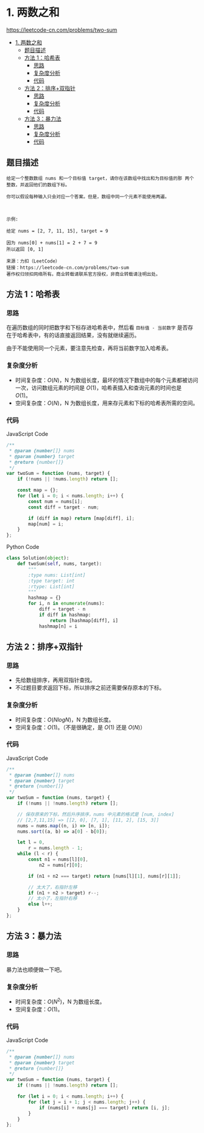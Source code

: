 # 1. 两数之和

https://leetcode-cn.com/problems/two-sum

- [1. 两数之和](#1-两数之和)
  - [题目描述](#题目描述)
  - [方法 1：哈希表](#方法-1哈希表)
    - [思路](#思路)
    - [复杂度分析](#复杂度分析)
    - [代码](#代码)
  - [方法 2：排序+双指针](#方法-2排序双指针)
    - [思路](#思路-1)
    - [复杂度分析](#复杂度分析-1)
    - [代码](#代码-1)
  - [方法 3：暴力法](#方法-3暴力法)
    - [思路](#思路-2)
    - [复杂度分析](#复杂度分析-2)
    - [代码](#代码-2)

## 题目描述

```
给定一个整数数组 nums 和一个目标值 target，请你在该数组中找出和为目标值的那 两个 整数，并返回他们的数组下标。

你可以假设每种输入只会对应一个答案。但是，数组中同一个元素不能使用两遍。



示例:

给定 nums = [2, 7, 11, 15], target = 9

因为 nums[0] + nums[1] = 2 + 7 = 9
所以返回 [0, 1]

来源：力扣（LeetCode）
链接：https://leetcode-cn.com/problems/two-sum
著作权归领扣网络所有。商业转载请联系官方授权，非商业转载请注明出处。
```

## 方法 1：哈希表

### 思路

在遍历数组的同时把数字和下标存进哈希表中，然后看 `目标值 - 当前数字` 是否存在于哈希表中，有的话直接返回结果，没有就继续遍历。

由于不能使用同一个元素，要注意先检查，再将当前数字加入哈希表。

### 复杂度分析

-   时间复杂度：$O(N)$，N 为数组长度，最坏的情况下数组中的每个元素都被访问一次，访问数组元素的时间是 $O(1)$，哈希表插入和查询元素的时间也是 $O(1)$。
-   空间复杂度：$O(N)$，N 为数组长度，用来存元素和下标的哈希表所需的空间。

### 代码

JavaScript Code

```js
/**
 * @param {number[]} nums
 * @param {number} target
 * @return {number[]}
 */
var twoSum = function (nums, target) {
    if (!nums || !nums.length) return [];

    const map = {};
    for (let i = 0; i < nums.length; i++) {
        const num = nums[i];
        const diff = target - num;

        if (diff in map) return [map[diff], i];
        map[num] = i;
    }
};
```

Python Code

```py
class Solution(object):
    def twoSum(self, nums, target):
        """
        :type nums: List[int]
        :type target: int
        :rtype: List[int]
        """
        hashmap = {}
        for i, n in enumerate(nums):
            diff = target - n
            if diff in hashmap:
                return [hashmap[diff], i]
            hashmap[n] = i
```

## 方法 2：排序+双指针

### 思路

-   先给数组排序，再用双指针查找。
-   不过题目要求返回下标，所以排序之前还需要保存原本的下标。

### 复杂度分析

-   时间复杂度：$O(NlogN)$，N 为数组长度。
-   空间复杂度：$O(1)$。（不是很确定，是 $O(1)$ 还是 $O(N)$）

### 代码

JavaScript Code

```js
/**
 * @param {number[]} nums
 * @param {number} target
 * @return {number[]}
 */
var twoSum = function (nums, target) {
    if (!nums || !nums.length) return [];

    // 保存原来的下标，然后升序排序，nums 中元素的格式是 [num, index]
    // [2,7,11,15] => [[2, 0], [7, 1], [11, 2], [15, 3]]
    nums = nums.map((n, i) => [n, i]);
    nums.sort((a, b) => a[0] - b[0]);

    let l = 0,
        r = nums.length - 1;
    while (l < r) {
        const n1 = nums[l][0],
            n2 = nums[r][0];

        if (n1 + n2 === target) return [nums[l][1], nums[r][1]];

        // 太大了，右指针左移
        if (n1 + n2 > target) r--;
        // 太小了，左指针右移
        else l++;
    }
};
```

## 方法 3：暴力法

### 思路

暴力法也顺便做一下吧。

### 复杂度分析

-   时间复杂度：$O(N^2)$，N 为数组长度。
-   空间复杂度：$O(1)$。

### 代码

JavaScript Code

```js
/**
 * @param {number[]} nums
 * @param {number} target
 * @return {number[]}
 */
var twoSum = function (nums, target) {
    if (!nums || !nums.length) return [];

    for (let i = 0; i < nums.length; i++) {
        for (let j = i + 1; j < nums.length; j++) {
            if (nums[i] + nums[j] === target) return [i, j];
        }
    }
};
```

